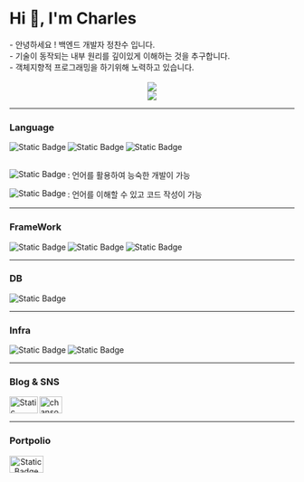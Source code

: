 
<h1 align="left">Hi 👋, I'm Charles</h1>
- 안녕하세요 ! 백엔드 개발자 정찬수 입니다. <br>
- 기술이 동작되는 내부 원리를 깊이있게 이해하는 것을 추구합니다. <br>
- 객체지향적 프로그래밍을 하기위해 노력하고 있습니다. <br><br>

<div align="center">  
  <img src ="https://mazassumnida.wtf/api/v2/generate_badge?boj=ckstn0672" />
  <br>
  <img src = "https://github-readme-stats.vercel.app/api?username=iamcharles98&theme=flag-india&show_icons=true" />
<br>
</div>

***

### Language
<div>
<img align ="left" alt="Static Badge" src="https://img.shields.io/badge/JAVA-Lv3-orange?style=flat-square"></img>  
<img align ="left" alt="Static Badge" src="https://img.shields.io/badge/C-Lv2-blue?style=flat-square&logo=C&logoColor=blue"></img>  
<img align ="left" alt="Static Badge" src="https://img.shields.io/badge/Python-Lv2-blue?style=flat-square&logo=Python&logoColor=blue"></img>
</div>
<br>
<br>
<div>
<img align ="left" alt="Static Badge" src="https://img.shields.io/badge/Lv3-orange?style=flat-square"></img>
<p>: 언어를 활용하여 능숙한 개발이 가능</p>
<img align ="left" alt="Static Badge" src="https://img.shields.io/badge/Lv2-blue?style=flat-square"></img>
<p>: 언어를 이해할 수 있고 코드 작성이 가능</p>
</div>

***

### FrameWork
<div>
<img align ="left" alt="Static Badge" src="https://img.shields.io/badge/SPRINGBOOT-green?style=flat-square&logo=springboot"></img>
<img align ="left" alt="Static Badge" src="https://img.shields.io/badge/Junit5-black?style=flat-square&logo=junit5"></img>
<img align ="left" alt="Static Badge" src="https://img.shields.io/badge/Mockito-grey?style=flat-square"></img>
<br>
</div>

***

### DB
<div>
<img align ="left" alt="Static Badge" src="https://img.shields.io/badge/MySQL-yellow?style=flat-square&logo=MySQL"></img>
<br>
</div>

***

### Infra
<div>
<img align ="left" alt="Static Badge" src="https://img.shields.io/badge/AWS_EC2-blue?style=flat-square&logo=amazonec2"></img>
<img align ="left" alt="Static Badge" src="https://img.shields.io/badge/LINUX-orange?style=flat-square&logo=linux"></img>
<br>
</div>

***

### Blog & SNS
<div>
<a href="https://velog.io/@iamcharles98/posts" target="blank">
  <img align ="left" alt="Static Badge" src="https://img.shields.io/badge/BLOG-green?style=plastic&logo=velog" height="30" width="50" ></img>
</a>
<a href="https://instagram.com/chansoooliveira" target="blank">
  <img align="center" src="https://raw.githubusercontent.com/rahuldkjain/github-profile-readme-generator/master/src/images/icons/Social/instagram.svg" alt="chansoooliveira" height="30" width="40"/>
</a> 
<br>
</div>

***


### Portpolio 
<div align="center" >
<a href="https://www.notion.so/charles98/7e6284ab35ab41f582d333d3d3ac3dac?pvs=4" target="blank">
<img align ="left" alt="Static Badge" src="https://img.shields.io/badge/CLICK_HERE!-orange?style=plastic" height="30" width="60" ></img>
</a>
</div>


  

